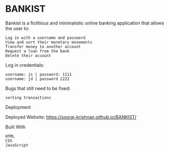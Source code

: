 # BANKIST

Bankist is a fictitious and minimalistic online banking application that allows the user to:

    Log in with a username and password
    View and sort their monetary movements
    Transfer money to another account
    Request a loan from the bank
    Delete their account

Log in credentials:

    username: js | password: 1111
    username: jd | password 2222

Bugs that still need to be fixed:

    sorting transactions

Deployment

Deployed Website: https://sooraj-krishnan.github.io/BANKIST/


Built With

    HTML
    CSS
    JavaScript

 
   
